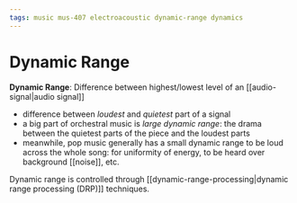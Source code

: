 ```yaml
---
tags: music mus-407 electroacoustic dynamic-range dynamics
---
```


# Dynamic Range

**Dynamic Range**: Difference between highest/lowest level of an [[audio-signal|audio signal]]

- difference between _loudest_ and _quietest_ part of a signal
- a big part of orchestral music is _large dynamic range_: the drama between the quietest parts of the piece and the loudest parts
- meanwhile, pop music generally has a small dynamic range to be loud across the whole song: for uniformity of energy, to be heard over background [[noise]], etc.

Dynamic range is controlled through [[dynamic-range-processing|dynamic range processing (DRP)]] techniques.
